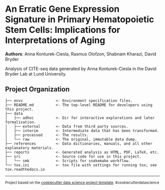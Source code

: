 An Erratic Gene Expression Signature in Primary Hematopoietic Stem Cells: Implications for Interpretations of Aging
==============================

**Authors**: Anna Konturek-Ciesla, Rasmus Olofzon, Shabnam Kharazi, David Bryder

Analysis of CITE-seq data generated by Anna Konturek-Ciesla in the David Bryder
Lab at Lund University.

Project Organization
------------

    ├── envs               <- Environment specification files.
    ├── README.md          <- The top-level README for developers using this project.
    ├── data
    │   ├── adhoc          <- Dir for interactive explorations and later formalisation.
    │   ├── external       <- Data from third party sources.
    │   ├── interim        <- Intermediate data that has been transformed.
    │   ├── processed      <- The results.
    │   └── raw            <- The original, immutable data dump.
    ├── references         <- Data dictionaries, manuals, and all other explanatory materials.
    ├── reports            <- Generated analysis as HTML, PDF, LaTeX, etc.
    ├── src                <- Source code for use in this project.
    │   └── smk            <- Scripts for snakemake workflow.
    └── tox.ini            <- tox file with settings for running tox; see tox.readthedocs.io

--------

<p><small>Project based on the <a target="_blank"
href="https://drivendata.github.io/cookiecutter-data-science/">cookiecutter
data science project template</a>. #cookiecutterdatascience</small></p>
